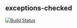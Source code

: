 ## exceptions-checked
[![Build Status](https://travis-ci.org/shajra/exceptions-checked.svg?branch=master)](https://travis-ci.org/shajra/exceptions-checked)
